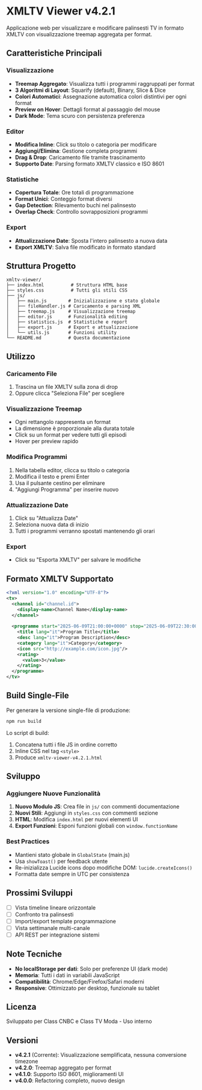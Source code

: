 # XMLTV Viewer v4.2.1

Applicazione web per visualizzare e modificare palinsesti TV in formato XMLTV con visualizzazione treemap aggregata per format.

## Caratteristiche Principali

### Visualizzazione
- **Treemap Aggregato**: Visualizza tutti i programmi raggruppati per format
- **3 Algoritmi di Layout**: Squarify (default), Binary, Slice & Dice
- **Colori Automatici**: Assegnazione automatica colori distintivi per ogni format
- **Preview on Hover**: Dettagli format al passaggio del mouse
- **Dark Mode**: Tema scuro con persistenza preferenza

### Editor
- **Modifica Inline**: Click su titolo o categoria per modificare
- **Aggiungi/Elimina**: Gestione completa programmi
- **Drag & Drop**: Caricamento file tramite trascinamento
- **Supporto Date**: Parsing formato XMLTV classico e ISO 8601

### Statistiche
- **Copertura Totale**: Ore totali di programmazione
- **Format Unici**: Conteggio format diversi
- **Gap Detection**: Rilevamento buchi nel palinsesto
- **Overlap Check**: Controllo sovrapposizioni programmi

### Export
- **Attualizzazione Date**: Sposta l'intero palinsesto a nuova data
- **Export XMLTV**: Salva file modificato in formato standard

## Struttura Progetto

```
xmltv-viewer/
├── index.html          # Struttura HTML base
├── styles.css          # Tutti gli stili CSS
├── js/
│   ├── main.js        # Inizializzazione e stato globale
│   ├── fileHandler.js # Caricamento e parsing XML
│   ├── treemap.js     # Visualizzazione treemap
│   ├── editor.js      # Funzionalità editing
│   ├── statistics.js  # Statistiche e report
│   ├── export.js      # Export e attualizzazione
│   └── utils.js       # Funzioni utility
└── README.md          # Questa documentazione
```

## Utilizzo

### Caricamento File
1. Trascina un file XMLTV sulla zona di drop
2. Oppure clicca "Seleziona File" per scegliere

### Visualizzazione Treemap
- Ogni rettangolo rappresenta un format
- La dimensione è proporzionale alla durata totale
- Click su un format per vedere tutti gli episodi
- Hover per preview rapido

### Modifica Programmi
1. Nella tabella editor, clicca su titolo o categoria
2. Modifica il testo e premi Enter
3. Usa il pulsante cestino per eliminare
4. "Aggiungi Programma" per inserire nuovo

### Attualizzazione Date
1. Click su "Attualizza Date"
2. Seleziona nuova data di inizio
3. Tutti i programmi verranno spostati mantenendo gli orari

### Export
- Click su "Esporta XMLTV" per salvare le modifiche

## Formato XMLTV Supportato

```xml
<?xml version="1.0" encoding="UTF-8"?>
<tv>
  <channel id="channel.id">
    <display-name>Channel Name</display-name>
  </channel>
  
  <programme start="2025-06-09T21:00:00+0000" stop="2025-06-09T22:30:00+0000" channel="channel.id">
    <title lang="it">Program Title</title>
    <desc lang="it">Program Description</desc>
    <category lang="it">Category</category>
    <icon src="http://example.com/icon.jpg"/>
    <rating>
      <value>3</value>
    </rating>
  </programme>
</tv>
```

## Build Single-File

Per generare la versione single-file di produzione:

```bash
npm run build
```

Lo script di build:
1. Concatena tutti i file JS in ordine corretto
2. Inline CSS nel tag `<style>`
3. Produce `xmltv-viewer-v4.2.1.html`

## Sviluppo

### Aggiungere Nuove Funzionalità

1. **Nuovo Modulo JS**: Crea file in `js/` con commenti documentazione
2. **Nuovi Stili**: Aggiungi in `styles.css` con commenti sezione
3. **HTML**: Modifica `index.html` per nuovi elementi UI
4. **Export Funzioni**: Esponi funzioni globali con `window.functionName`

### Best Practices

- Mantieni stato globale in `GlobalState` (main.js)
- Usa `showToast()` per feedback utente
- Re-inizializza Lucide icons dopo modifiche DOM: `lucide.createIcons()`
- Formatta date sempre in UTC per consistenza

## Prossimi Sviluppi

- [ ] Vista timeline lineare orizzontale
- [ ] Confronto tra palinsesti
- [ ] Import/export template programmazione
- [ ] Vista settimanale multi-canale
- [ ] API REST per integrazione sistemi

## Note Tecniche

- **No localStorage per dati**: Solo per preferenze UI (dark mode)
- **Memoria**: Tutti i dati in variabili JavaScript
- **Compatibilità**: Chrome/Edge/Firefox/Safari moderni
- **Responsive**: Ottimizzato per desktop, funzionale su tablet

## Licenza

Sviluppato per Class CNBC e Class TV Moda - Uso interno

## Versioni

- **v4.2.1** (Corrente): Visualizzazione semplificata, nessuna conversione timezone
- **v4.2.0**: Treemap aggregato per format
- **v4.1.0**: Supporto ISO 8601, miglioramenti UI
- **v4.0.0**: Refactoring completo, nuovo design